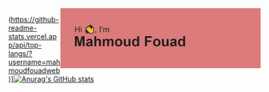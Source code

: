   <img align="right" alt="Coding" width="400" src="https://github.com/mahmoudfouadweb/mahmoudfouadweb/blob/main/header.png">
  
(https://github-readme-stats.vercel.app/api/top-langs/?username=mahmoudfouadweb)][![Anurag's GitHub stats](https://github-readme-stats.vercel.app/api?username=mahmoudfouadweb)](https://github.com/mahmoudfouadweb/github-readme-stats)
